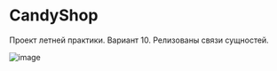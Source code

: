 # CandyShop
Проект летней практики. 
Вариант 10.
Релизованы связи сущностей.

![image](https://user-images.githubusercontent.com/55764206/177152173-7ab2eb9f-70bb-4b2f-ac73-ee389cffbc40.png)
